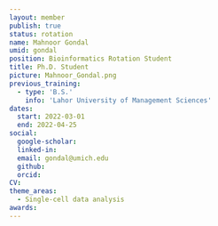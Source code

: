 ```yaml
---
layout: member
publish: true
status: rotation
name: Mahnoor Gondal
umid: gondal
position: Bioinformatics Rotation Student
title: Ph.D. Student 
picture: Mahnoor_Gondal.png
previous_training:
  - type: 'B.S.'
    info: 'Lahor University of Management Sciences'
dates:
  start: 2022-03-01
  end: 2022-04-25
social: 
  google-scholar: 
  linked-in: 
  email: gondal@umich.edu
  github:
  orcid:
CV: 
theme_areas:
  - Single-cell data analysis
awards:
---
```



